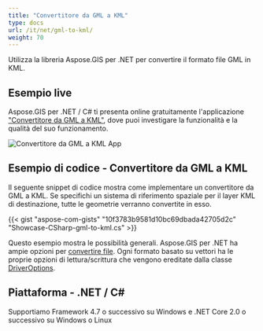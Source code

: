 ```yaml
---
title: "Convertitore da GML a KML"
type: docs
url: /it/net/gml-to-kml/
weight: 70
---
```


Utilizza la libreria Aspose.GIS per .NET per convertire il formato file GML in KML.

## **Esempio live**

Aspose.GIS per .NET / C# ti presenta online gratuitamente l'applicazione ["Convertitore da GML a KML"](https://products.aspose.app/gis/conversion/gml-to-kml), dove puoi investigare la funzionalità e la qualità del suo funzionamento.

![Convertitore da GML a KML App](conversion.png)

## **Esempio di codice - Convertitore da GML a KML**

Il seguente snippet di codice mostra come implementare un convertitore da GML a KML. Se specifichi un sistema di riferimento spaziale per il layer KML di destinazione, tutte le geometrie verranno convertite in esso. 

{{< gist "aspose-com-gists" "10f3783b9581d10bc69dbada42705d2c" "Showcase-CSharp-gml-to-kml.cs" >}}

Questo esempio mostra le possibilità generali. Aspose.GIS per .NET ha ampie opzioni per [convertire file](https://docs.aspose.com/gis/net/vector-layers/). Ogni formato basato su vettori ha le proprie opzioni di lettura/scrittura che vengono ereditate dalla classe [DriverOptions](https://reference.aspose.com/gis/net/aspose.gis/driveroptions).

## **Piattaforma - .NET / C#**

Supportiamo Framework 4.7 o successivo su Windows e .NET Core 2.0 o successivo su Windows o Linux

